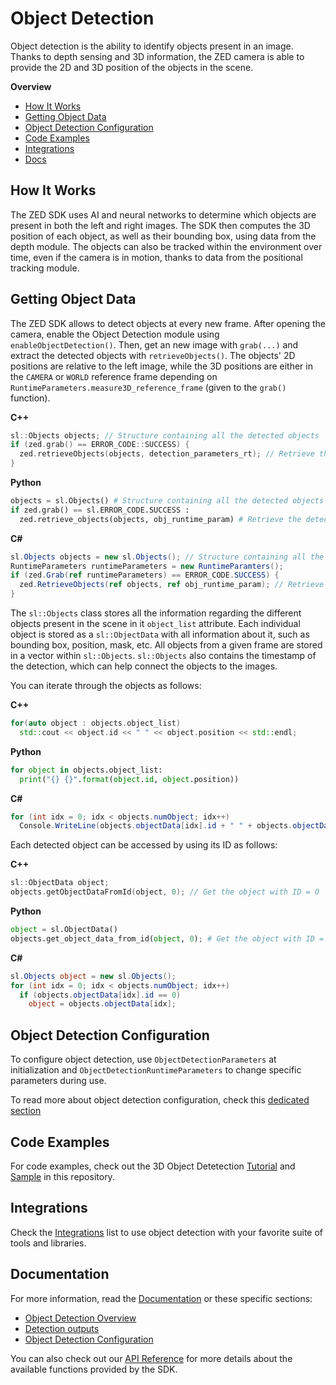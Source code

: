 # Object Detection

Object detection is the ability to identify objects present in an image. Thanks to depth sensing and 3D information, the ZED camera is able to provide the 2D and 3D position of the objects in the scene.

**Overview**

* [How It Works](#how-it-works)
* [Getting Object Data](#getting-object-data)
* [Object Detection Configuration](#object-detection-configuration)
* [Code Examples](#code-examples)
* [Integrations](#integrations)
* [Docs](#documentation)


## How It Works

The ZED SDK uses AI and neural networks to determine which objects are present in both the left and right images. The SDK then computes the 3D position of each object, as well as their bounding box, using data from the depth module. The objects can also be tracked within the environment over time, even if the camera is in motion, thanks to data from the positional tracking module.

## Getting Object Data

The ZED SDK allows to detect objects at every new frame. After opening the camera, enable the Object Detection module using `enableObjectDetection()`.
Then, get an new image with `grab(...)` and extract the detected objects with `retrieveObjects()`. The objects'  2D positions are relative to the left image, while the 3D positions are either in the `CAMERA` or `WORLD` reference frame depending on `RuntimeParameters.measure3D_reference_frame` (given to the `grab()` function).

**C++**
```cpp
sl::Objects objects; // Structure containing all the detected objects
if (zed.grab() == ERROR_CODE::SUCCESS) {
  zed.retrieveObjects(objects, detection_parameters_rt); // Retrieve the detected objects
}
```

**Python**
```python
objects = sl.Objects() # Structure containing all the detected objects
if zed.grab() == sl.ERROR_CODE.SUCCESS :
  zed.retrieve_objects(objects, obj_runtime_param) # Retrieve the detected objects
```

**C#**
```csharp
sl.Objects objects = new sl.Objects(); // Structure containing all the detected objects
RuntimeParameters runtimeParameters = new RuntimeParamters();
if (zed.Grab(ref runtimeParameters) == ERROR_CODE.SUCCESS) {
  zed.RetrieveObjects(ref objects, ref obj_runtime_param); // Retrieve the detected objects
}
```

The `sl::Objects` class stores all the information regarding the different objects present in the scene in it `object_list` attribute. Each individual object is stored as a `sl::ObjectData` with all information about it, such as bounding box, position, mask, etc. All objects from a given frame are stored in a vector within `sl::Objects`. `sl::Objects` also contains the timestamp of the detection, which can help connect the objects to the images.

You can iterate through the objects as follows:

**C++**
```cpp
for(auto object : objects.object_list)
  std::cout << object.id << " " << object.position << std::endl;
```

**Python**
```python
for object in objects.object_list:
  print("{} {}".format(object.id, object.position))
```

**C#**
```csharp
for (int idx = 0; idx < objects.numObject; idx++)
  Console.WriteLine(objects.objectData[idx].id + " " + objects.objectData[idx].position);
```

Each detected object can be accessed by using its ID as follows:

**C++**
```cpp
sl::ObjectData object;
objects.getObjectDataFromId(object, 0); // Get the object with ID = O
```

**Python**
```python
object = sl.ObjectData()
objects.get_object_data_from_id(object, 0); # Get the object with ID = O
```

**C#**
```csharp
sl.Objects object = new sl.Objects();
for (int idx = 0; idx < objects.numObject; idx++)
  if (objects.objectData[idx].id == 0)
    object = objects.objectData[idx];
```

## Object Detection Configuration
To configure object detection, use `ObjectDetectionParameters` at initialization and `ObjectDetectionRuntimeParameters` to change specific parameters during use.

To read more about object detection configuration, check this [dedicated section](https://www.stereolabs.com/docs/object-detection/using-object-detection/#object-detection-configuration)


## Code Examples
For code examples, check out the 3D Object Detetection [Tutorial](../09-Tutorials/tutorial%206%20-%20object%20detection) and [Sample](examples) in this repository.

## Integrations
Check the [Integrations](../11-Integrations#overview) list to use object detection with your favorite suite of tools and libraries.


## Documentation
For more information, read the [Documentation](https://www.stereolabs.com/docs/object-detection/) or these specific sections:

* [Object Detection Overview](https://www.stereolabs.com/docs/object-detection/)
* [Detection outputs](https://www.stereolabs.com/docs/object-detection/#detection-outputs)
* [Object Detection Configuration](https://www.stereolabs.com/docs/object-detection/using-object-detection/#object-detection-configuration)

You can also check out our [API Reference](https://www.stereolabs.com/docs/api/) for more details about the available functions provided by the SDK.